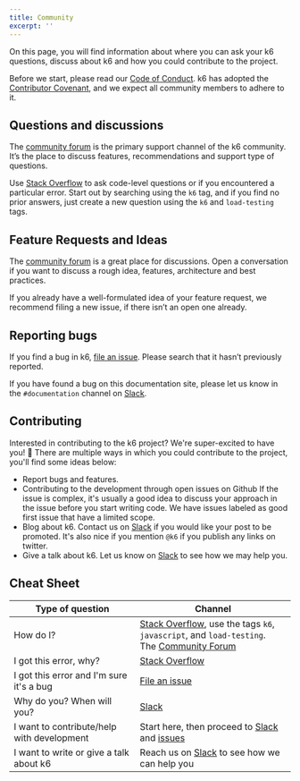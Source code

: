 ```yaml
---
title: Community
excerpt: ''
---
```


On this page, you will find information about where you can ask your k6 questions,
discuss about k6 and how you could contribute to the project.

Before we start, please read our [Code of Conduct](https://github.com/loadimpact/k6/blob/master/CODE_OF_CONDUCT.md).
k6 has adopted the [Contributor Covenant](https://www.contributor-covenant.org/), and we expect all
community members to adhere to it.

## Questions and discussions

The [community forum](https://community.k6.io/) is the primary support channel of the
k6 community. It’s the place to discuss features, recommendations and support type of
questions.

Use [Stack Overflow](https://stackoverflow.com/questions/tagged/k6) to ask code-level questions or if you
encountered a particular error. Start out by searching using the `k6` tag, and if
you find no prior answers, just create a new question using the `k6` and `load-testing` tags.

## Feature Requests and Ideas

The [community forum](https://community.k6.io/) is a great place for discussions. Open
a conversation if you want to discuss a rough idea, features, architecture and best
practices.

If you already have a well-formulated idea of your feature request, we recommend filing
a new issue, if there isn’t an open one already.

## Reporting bugs

If you find a bug in k6, [file an issue](https://github.com/loadimpact/k6/issues).
Please search that it hasn’t previously reported.

If you have found a bug on this documentation site, please let us know in the `#documentation`
channel on [Slack](https://k6.io/slack/).

## Contributing

Interested in contributing to the k6 project? We're super-excited to have you! 🥳
There are multiple ways in which you could contribute to the project, you'll find
some ideas below:

- Report bugs and features.
- Contributing to the development through open issues on Github If the issue is complex,
  it's usually a good idea to discuss your approach in the issue before you start writing
  code. We have issues labeled as good first issue that have a limited scope.
- Blog about k6. Contact us on [Slack](https://k6.io/slack/) if you would like your post to
  be promoted. It's also nice if you mention `@k6` if you publish any links on twitter.
- Give a talk about k6. Let us know on [Slack](https://k6.io/slack/) to see how we may help you.

## Cheat Sheet

| Type of question                           | Channel                                                                                                                                               |
| ------------------------------------------ | ----------------------------------------------------------------------------------------------------------------------------------------------------- |
| How do I?                                  | [Stack Overflow](https://stackoverflow.com), use the tags `k6`, `javascript`, and `load-testing`.<br/> The [Community Forum](https://community.k6.io) |
| I got this error, why?                     | [Stack Overflow](https://stackoverflow.com)                                                                                                           |
| I got this error and I'm sure it's a bug   | [File an issue](https://github.com/loadimpact/k6/issues)                                                                                              |
| Why do you? When will you?                 | [Slack](https://k6.io/slack/)                                                                                                                         |
| I want to contribute/help with development | Start here, then proceed to [Slack](https://k6.io/slack/) and [issues](https://github.com/loadimpact/k6/issues)                                       |
| I want to write or give a talk about k6 | Reach us on [Slack](https://k6.io/slack/) to see how we can help you                                       |
